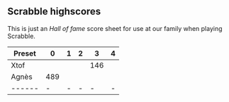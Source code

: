 ## Scrabble highscores

This is just an *Hall of fame* score sheet for use at our family when playing Scrabble.

| Preset | 0 | 1 | 2 | 3 | 4 |
| ------ | - | - | - | - | - |
| Xtof   |   |   |   | 146 |   |
| Agnès  | 489 |   |   |   |   |
| ------ | - | - | - | - | - |

